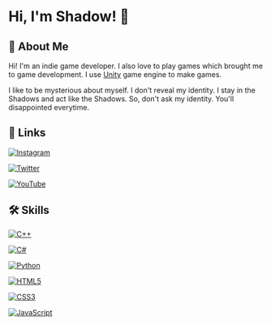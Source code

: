 
# Hi, I'm Shadow! 👋


## 🚀 About Me
Hi! I'm an indie game developer. I also love to play games which brought me to game development. I use [Unity](https://unity.com/) game engine to make games.

I like to be mysterious about myself. I don't reveal my identity. I stay in the Shadows and act like the Shadows. So, don't ask my identity. You'll disappointed everytime.


## 🔗 Links
[![Instagram](https://img.shields.io/badge/instagram-%23E1306C.svg?style=for-the-badge&logo=instagram&logoColor=white)](https://www.instagram.com/shadow_ryt/)

[![Twitter](https://img.shields.io/badge/twitter-%231DA1F2.svg?style=for-the-badge&logo=twitter&logoColor=white)](https://twitter.com/Shadow_RYT)

[![YouTube](https://img.shields.io/badge/youtube-%23FF0000.svg?style=for-the-badge&logo=youtube&logoColor=white)](https://www.youtube.com/channel/UCc16FizvBj8H8i5ZzcXNNsQ)


## 🛠 Skills
[![C++](https://img.shields.io/badge/c%2b%2b-%231DA1F2.svg?style=for-the-badge&logo=c%2b%2b&logoColor=white)]()

[![C#](https://img.shields.io/badge/c%23-%23239120.svg?style=for-the-badge&logo=c-sharp&logoColor=white)]()

[![Python](https://img.shields.io/badge/python-%2314354C.svg?style=for-the-badge&logo=python&logoColor=white)]()

[![HTML5](https://img.shields.io/badge/html5-%23E34F26.svg?style=for-the-badge&logo=html5&logoColor=white)]()

[![CSS3](https://img.shields.io/badge/css3-%231572B6.svg?style=for-the-badge&logo=css3&logoColor=white)]()

[![JavaScript](https://img.shields.io/badge/javascript-%23323330.svg?style=for-the-badge&logo=javascript&logoColor=%23F7DF1E)]()
